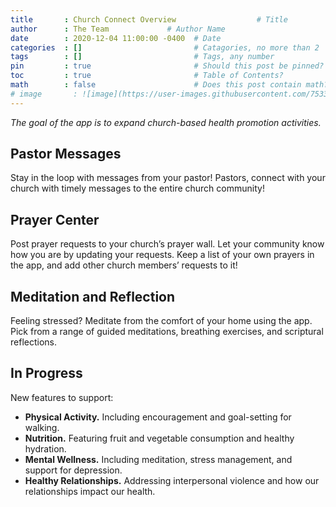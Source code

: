 ```yaml
---
title       : Church Connect Overview                  # Title
author      : The Team             # Author Name
date        : 2020-12-04 11:00:00 -0400  # Date
categories  : []                         # Catagories, no more than 2
tags        : []                         # Tags, any number
pin         : true                       # Should this post be pinned?
toc         : true                       # Table of Contents?
math        : false                      # Does this post contain math?
# image       : ![image](https://user-images.githubusercontent.com/75331796/101182652-5c45e200-361c-11eb-8f64-63062ee648b6.png)            # Header image path
---
```


*The goal of the app is to expand church-based health promotion activities.*

## Pastor Messages

Stay in the loop with messages from your pastor! Pastors, connect with your church with timely messages to the entire church community!

## Prayer Center

Post prayer requests to your church’s prayer wall. Let your community know how you are by updating your requests. Keep a list
of your own prayers in the app, and add other church members’ requests to it!

## Meditation and Reflection

Feeling stressed? Meditate from the comfort of your home using the app. Pick from a range of guided meditations, breathing exercises, and scriptural reflections.


## In Progress

New features to support:
- **Physical Activity.**  Including encouragement and goal-setting for walking.
- **Nutrition.** Featuring fruit and vegetable consumption and healthy hydration.
- **Mental Wellness.** Including meditation, stress management, and support for depression.
- **Healthy Relationships.** Addressing interpersonal violence and how our relationships impact our health.
